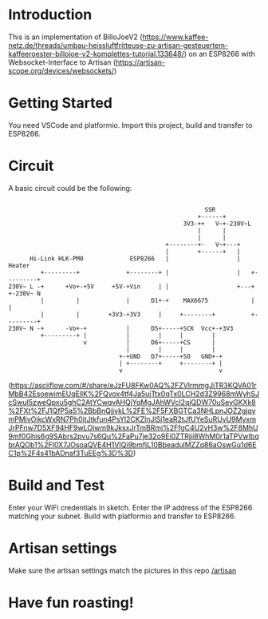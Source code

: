 # Introduction 
This is an implementation of BilloJoeV2 (https://www.kaffee-netz.de/threads/umbau-heissluftfritteuse-zu-artisan-gesteuertem-kaffeeroester-billojoe-v2-komplettes-tutorial.133648/) on an ESP8266 with Websocket-Interface to Artisan (https://artisan-scope.org/devices/websockets/)

# Getting Started
You need VSCode and platformio.
Import this project, build and transfer to ESP8266.

# Circuit

A basic circuit could be the following:
```

                                                       SSR
                                                     +------+
                                                 3V3-++   V~+-230V~L
                                                     |      |
                                                     |      |
                                            +--------+-   V~+---+
                                            |        +------+   |
      Hi-Link HLK-PM0             ESP8266   |                   |     Heater
         +---------+             +--------+ |                   |   +---------+
230V~ L -+      +Vo+-+5V     +5V-+Vin     | |                   +---+         +-230V~ N
         |         |             |      D1+-+    MAX6675            |         |
         |         |        +3V3-+3V3     |     +--------+          +---------+
230V~ N -+      -Vo+-+           |      D5+-----+SCK  Vcc+-+3V3
         +---------+ |           |        |     |        |
                     v           |      D6+-----+CS      |
                                 |        |     |        |
                               +-+GND   D7+-----+SO   GND+-+
                               | +--------+     +--------+ |
                               v                           v
```

(https://asciiflow.com/#/share/eJzFU8FKw0AQ%2FZVlrmmgJiTR3KQVA01rMbB42EsoewimEUqEllK%2FQvox4tf4Ja5ujTtx0qTx0LCH2d3Z9968mWyhSJcSwuI5zweQpxu5ghC2AtYCwqvAHQjYqMgJAhWVcl2qjQDW70uSeyGKXk8%2FXt%2FJ1QfP5a5%2BbBnQjjvkL%2FE%2F5FXBGTCa3NHLpnJOZ2gjqymPMjvOikcWxRN7Ph0itJtkfun4PsYl2CKZlnJlSj1eaR2tJfUYeSuRUvU9MyxmJrPFnw7D5XF94HF9wLOiwm9kJksxJrTmBRmj%2FfgC4U2vH3w%2F8MhU9mf0Ghis6g9SAbrs2pvu7s6Qu%2FaPu7je32o9Ei0ZTRjji8WhM0r1aTPVwIbqbrAQOb1%2FI0X7JOsoaQVE4H1VIQi9bmfjL10BbeadulMZZq86aOswGu1d6EC1p%2F4s41bADnaf3TuEEg%3D%3D)

# Build and Test
Enter your WiFi credentials in sketch.
Enter the IP address of the ESP8266 matching your subnet.
Build with platformio and transfer to ESP8266.

# Artisan settings
Make sure the artisan settings match the pictures in this repo [/artisan](https://github.com/LeFish1/ESP8266_CoffeeRoaster/tree/master/artisan)

# Have fun roasting!
